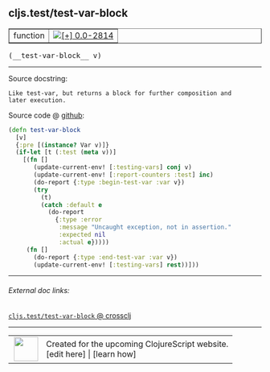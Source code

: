 ## cljs.test/test-var-block



 <table border="1">
<tr>
<td>function</td>
<td><a href="https://github.com/cljsinfo/cljs-api-docs/tree/0.0-2814"><img valign="middle" alt="[+] 0.0-2814" title="Added in 0.0-2814" src="https://img.shields.io/badge/+-0.0--2814-lightgrey.svg"></a> </td>
</tr>
</table>


 <samp>
(__test-var-block__ v)<br>
</samp>

---





Source docstring:

```
Like test-var, but returns a block for further composition and
later execution.
```


Source code @ [github](https://github.com/clojure/clojurescript/blob/r3195/src/cljs/cljs/test.cljs#L436-L456):

```clj
(defn test-var-block
  [v]
  {:pre [(instance? Var v)]}
  (if-let [t (:test (meta v))]
    [(fn []
       (update-current-env! [:testing-vars] conj v)
       (update-current-env! [:report-counters :test] inc)
       (do-report {:type :begin-test-var :var v})
       (try
         (t)
         (catch :default e
           (do-report
             {:type :error
              :message "Uncaught exception, not in assertion."
              :expected nil
              :actual e}))))
     (fn []
       (do-report {:type :end-test-var :var v})
       (update-current-env! [:testing-vars] rest))]))
```

<!--
Repo - tag - source tree - lines:

 <pre>
clojurescript @ r3195
└── src
    └── cljs
        └── cljs
            └── <ins>[test.cljs:436-456](https://github.com/clojure/clojurescript/blob/r3195/src/cljs/cljs/test.cljs#L436-L456)</ins>
</pre>

-->

---



###### External doc links:

[`cljs.test/test-var-block` @ crossclj](http://crossclj.info/fun/cljs.test.cljs/test-var-block.html)<br>

---

 <table>
<tr><td>
<img valign="middle" align="right" width="48px" src="http://i.imgur.com/Hi20huC.png">
</td><td>
Created for the upcoming ClojureScript website.<br>
[edit here] | [learn how]
</td></tr></table>

[edit here]:https://github.com/cljsinfo/cljs-api-docs/blob/master/cljsdoc/cljs.test_test-var-block.cljsdoc
[learn how]:https://github.com/cljsinfo/cljs-api-docs/wiki/cljsdoc-files

<!--

This information was too distracting to show to readers, but I'll leave it
commented here since it is helpful to:

- pretty-print the data used to generate this document
- and show how to retrieve that data



The API data for this symbol:

```clj
{:ns "cljs.test",
 :name "test-var-block",
 :signature ["[v]"],
 :history [["+" "0.0-2814"]],
 :type "function",
 :full-name-encode "cljs.test_test-var-block",
 :source {:code "(defn test-var-block\n  [v]\n  {:pre [(instance? Var v)]}\n  (if-let [t (:test (meta v))]\n    [(fn []\n       (update-current-env! [:testing-vars] conj v)\n       (update-current-env! [:report-counters :test] inc)\n       (do-report {:type :begin-test-var :var v})\n       (try\n         (t)\n         (catch :default e\n           (do-report\n             {:type :error\n              :message \"Uncaught exception, not in assertion.\"\n              :expected nil\n              :actual e}))))\n     (fn []\n       (do-report {:type :end-test-var :var v})\n       (update-current-env! [:testing-vars] rest))]))",
          :title "Source code",
          :repo "clojurescript",
          :tag "r3195",
          :filename "src/cljs/cljs/test.cljs",
          :lines [436 456]},
 :full-name "cljs.test/test-var-block",
 :docstring "Like test-var, but returns a block for further composition and\nlater execution."}

```

Retrieve the API data for this symbol:

```clj
;; from Clojure REPL
(require '[clojure.edn :as edn])
(-> (slurp "https://raw.githubusercontent.com/cljsinfo/cljs-api-docs/catalog/cljs-api.edn")
    (edn/read-string)
    (get-in [:symbols "cljs.test/test-var-block"]))
```

-->
